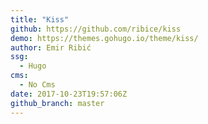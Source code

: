 ```yaml
---
title: "Kiss"
github: https://github.com/ribice/kiss
demo: https://themes.gohugo.io/theme/kiss/
author: Emir Ribić
ssg:
  - Hugo
cms:
  - No Cms
date: 2017-10-23T19:57:06Z
github_branch: master
---
```

